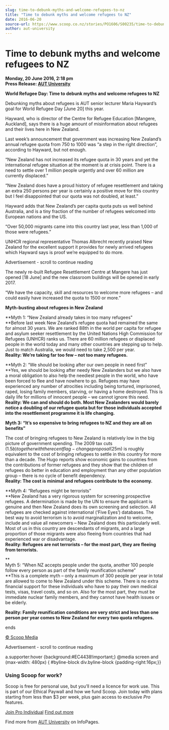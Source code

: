 ```yaml
---
slug: time-to-debunk-myths-and-welcome-refugees-to-nz
title: "Time to debunk myths and welcome refugees to NZ"
date: 2016-06-20
source-url: https://www.scoop.co.nz/stories/PO1606/S00235/time-to-debunk-myths-and-welcome-refugees-to-nz.htm
author: aut-university
---
```

Time to debunk myths and welcome refugees to NZ
===============================================

**Monday, 20 June 2016, 2:18 pm**  
**Press Release: [AUT University](https://info.scoop.co.nz/AUT_University)**

  
**World Refugee Day: Time to debunk myths and welcome refugees to NZ**

Debunking myths about refugees is AUT senior lecturer Maria Hayward’s goal for World Refugee Day \[June 20\] this year.

Hayward, who is director of the Centre for Refugee Education \[Mangere, Auckland\], says there is a huge amount of misinformation about refugees and their lives here in New Zealand.

Last week’s announcement that government was increasing New Zealand’s annual refugee quota from 750 to 1000 was “a step in the right direction”, according to Hayward, but not enough.

“New Zealand has not increased its refugee quota in 30 years and yet the international refugee situation at the moment is at crisis point. There is a need to settle over 1 million people urgently and over 60 million are currently displaced.”

“New Zealand does have a proud history of refugee resettlement and taking an extra 250 persons per year is certainly a positive move for this country but I feel disappointed that our quota was not doubled, at least.”

Hayward adds that New Zealand’s per capita quota puts us well behind Australia, and is a tiny fraction of the number of refugees welcomed into European nations and the US.

“Over 50,000 migrants came into this country last year, less than 1,000 of those were refugees.”

UNHCR regional representative Thomas Albrecht recently praised New Zealand for the excellent support it provides for newly arrived refugees which Hayward says is proof we’re equipped to do more.

Advertisement - scroll to continue reading





The newly re-built Refugee Resettlement Centre at Mangere has just opened \[18 June\] and the new classroom buildings will be opened in early 2017.

“We have the capacity, skill and resources to welcome more refugees – and could easily have increased the quota to 1500 or more.”

**Myth-busting about refugees in New Zealand**

**Myth 1: “New Zealand already takes in too many refugees"  
**Before last week New Zealand’s refugee quota had remained the same for almost 30 years. We are ranked 88th in the world per capita for refugee and asylum seeker resettlement by the United Nations High Commission for Refugees (UNHCR) ranks us. There are 60 million refugees or displaced people in the world today and many other countries are stepping up to help. Just to match Australia, we would need to take 2,500 per year.  
**Reality: We’re taking far too few – not too many refugees.**

**Myth 2: “We should be looking after our own people in need first”  
**Yes, we should be looking after needy New Zealanders but we also have a moral obligation to also help the neediest people in the world, who have been forced to flee and have nowhere to go. Refugees may have experienced any number of atrocities including being tortured, imprisoned, raped, losing family members, starving, or having a home destroyed. This is daily life for millions of innocent people – we cannot ignore this need.  
**Reality: We can and should do both. Most New Zealanders would barely notice a doubling of our refugee quota but for those individuals accepted into the resettlement programme it is life changing.**

  
**Myth 3: “It’s so expensive to bring refugees to NZ and they are all on benefits”**

The cost of bringing refugees to New Zealand is relatively low in the big picture of government spending. The 2009 tax cuts ($1.5b) together with the recent flag-change proposal ($25m) is roughly equivalent to the cost of bringing refugees to settle in this country for more than a decade. The Hugo reports show economic gains to countries from the contributions of former refugees and they show that the children of refugees do better in education and employment than any other population group – there is no cycle of benefit dependency.  
**Reality: The cost is minimal and refugees contribute to the economy.**

**Myth 4: “Refugees might be terrorists”  
**New Zealand has a very rigorous system for screening prospective refugees. A determination is made by the UN to ensure the applicant is genuine and then New Zealand does its own screening and selection. All refugees are checked against international (‘Five Eyes’) databases. The best way to avoid terrorism is to avoid marginalization and to welcome, include and value all newcomers – New Zealand does this particularly well. Most of us in this country are descendants of migrants, and a large proportion of those migrants were also fleeing from countries that had experienced war or disadvantage.  
**Reality: Refugees are not terrorists – for the most part, they are fleeing from terrorists.**

**  
Myth 5: “When NZ accepts people under the quota, another 100 people follow every person as part of the family reunification scheme”  
**This is a complete myth – only a maximum of 300 people per year in total are allowed to come to New Zealand under this scheme. There is no extra financial support for these individuals who have to pay their own medical tests, visas, travel costs, and so on. Also for the most part, they must be immediate nuclear family members, and they cannot have health issues or be elderly.

**Reality: Family reunification conditions are very strict and less than one person per year comes to New Zealand for every two quota refugees.**

ends  

[© Scoop Media](http://www.scoop.co.nz/about/terms.html)  

Advertisement - scroll to continue reading



a.supporter:hover {background:#EC4438!important;} @media screen and (max-width: 480px) { #byline-block div.byline-block {padding-right:16px;}}

### Using Scoop for work?

Scoop is free for personal use, but you’ll need a licence for work use. This is part of our Ethical Paywall and how we fund Scoop. Join today with plans starting from less than $3 per week, plus gain access to exclusive _Pro_ features.  
  
[Join Pro Individual](https://pro.scoop.co.nz/Individual/?from=ProIn24) [Find out more](https://pro.scoop.co.nz/using-scoop-for-work/?from=ProIn24)

Find more from [AUT University](https://info.scoop.co.nz/AUT_University) on InfoPages.